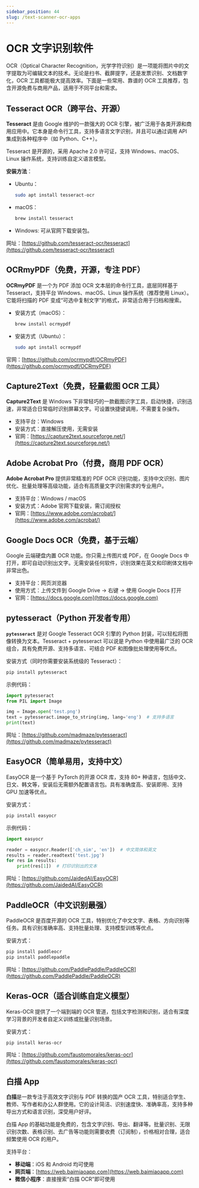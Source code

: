 ```yaml
---
sidebar_position: 44
slug: /text-scanner-ocr-apps
---
```


# OCR 文字识别软件

OCR（Optical Character Recognition，光学字符识别）是一项能将图片中的文字提取为可编辑文本的技术。无论是扫书、截屏提字，还是发票识别、文档数字化，OCR 工具都能极大提高效率。下面是一些常用、靠谱的 OCR 工具推荐，包含开源免费与商用产品，适用于不同平台和需求。



## Tesseract OCR（跨平台、开源）

**Tesseract** 是由 Google 维护的一款强大的 OCR 引擎，被广泛用于各类开源和商用应用中。它本身是命令行工具，支持多语言文字识别，并且可以通过调用 API 集成到各种程序中（如 Python、C++）。

Tesseract 是开源的，采用 Apache 2.0 许可证，支持 Windows、macOS、Linux 操作系统，支持训练自定义语言模型。

**安装方法**：

- Ubuntu：

  ```bash
  sudo apt install tesseract-ocr
  ```

- macOS：

  ```bash
  brew install tesseract
  ```

- Windows: 可从官网下载安装包。

网址：[https://github.com/tesseract-ocr/tesseract](https://github.com/tesseract-ocr/tesseract)



## OCRmyPDF（免费，开源，专注 PDF）

**OCRmyPDF** 是一个为 PDF 添加 OCR 文本层的命令行工具，底层同样基于 Tesseract，支持平台 Windows、macOS、Linux 操作系统（推荐使用 Linux）。它能将扫描的 PDF 变成“可选中复制文字”的格式，非常适合用于归档和搜索。

- 安装方式（macOS）：

  ```bash
  brew install ocrmypdf
  ```

- 安装方式（Ubuntu）：

  ```bash
  sudo apt install ocrmypdf
  ```


官网：[https://github.com/ocrmypdf/OCRmyPDF](https://github.com/ocrmypdf/OCRmyPDF)



## Capture2Text（免费，轻量截图 OCR 工具）

**Capture2Text** 是 Windows 下非常轻巧的一款截图识字工具，启动快捷，识别迅速，非常适合日常临时识别屏幕文字。可设置快捷键调用，不需要复杂操作。

- 支持平台：Windows
- 安装方式：直接解压使用，无需安装
- 官网：[https://capture2text.sourceforge.net/](https://capture2text.sourceforge.net/)



## Adobe Acrobat Pro（付费，商用 PDF OCR）

**Adobe Acrobat Pro** 提供非常精准的 PDF OCR 识别功能，支持中文识别、图片优化、批量处理等高级功能，适合有高质量文字识别需求的专业用户。

- 支持平台：Windows / macOS
- 安装方式：Adobe 官网下载安装，需订阅授权
- 官网：[https://www.adobe.com/acrobat/](https://www.adobe.com/acrobat/)



## Google Docs OCR（免费，基于云端）

Google 云端硬盘内置 OCR 功能。你只需上传图片或 PDF，在 Google Docs 中打开，即可自动识别出文字。无需安装任何软件，识别效果在英文和印刷体文档中非常出色。

- 支持平台：网页浏览器
- 使用方式：上传文件到 Google Drive → 右键 → 使用 Google Docs 打开
- 官网：[https://docs.google.com](https://docs.google.com)



## pytesseract（Python 开发者专用）

**`pytesseract`** 是对 Google Tesseract OCR 引擎的 Python 封装，可以轻松将图像转换为文本。Tesseract + pytesseract 可以说是 Python 中使用最广泛的 OCR 组合，具有免费开源、支持多语言、可结合 PDF 和图像批处理使用等优点。

安装方式（同时你需要安装系统级的 Tesseract）：

```bash
pip install pytesseract
```

示例代码：

```python
import pytesseract
from PIL import Image

img = Image.open('test.png')
text = pytesseract.image_to_string(img, lang='eng')  # 支持多语言
print(text)
```

网址：[https://github.com/madmaze/pytesseract](https://github.com/madmaze/pytesseract)



## **EasyOCR**（简单易用，支持中文）

EasyOCR 是一个基于 PyTorch 的开源 OCR 库，支持 80+ 种语言，包括中文、日文、韩文等，安装后无需额外配置语言包。具有准确度高、安装即用、支持 GPU 加速等优点。

安装方式：

```bash
pip install easyocr
```

示例代码：

```python
import easyocr

reader = easyocr.Reader(['ch_sim', 'en'])  # 中文简体和英文
results = reader.readtext('test.jpg')
for res in results:
    print(res[1])  # 打印识别出的文本
```

网址：[https://github.com/JaidedAI/EasyOCR](https://github.com/JaidedAI/EasyOCR)



## PaddleOCR（中文识别最强）

PaddleOCR 是百度开源的 OCR 工具，特别优化了中文文字、表格、方向识别等任务。具有识别准确率高、支持批量处理、支持模型训练等优点。

安装方式：

```bash
pip install paddleocr
pip install paddlepaddle
```

网址：[https://github.com/PaddlePaddle/PaddleOCR](https://github.com/PaddlePaddle/PaddleOCR)



## Keras-OCR（适合训练自定义模型）

Keras-OCR 提供了一个端到端的 OCR 管道，包括文字检测和识别，适合有深度学习背景的开发者自定义训练或批量识别场景。

安装方式：

```bash
pip install keras-ocr
```

网址：[https://github.com/faustomorales/keras-ocr](https://github.com/faustomorales/keras-ocr)



## 白描 App

**白描**是一款专注于高效文字识别与 PDF 转换的国产 OCR 工具，特别适合学生、教师、写作者和办公人群使用。它的设计简洁、识别速度快、准确率高，支持多种导出方式和语言识别，深受用户好评。

白描 App 的基础功能是免费的，包含文字识别、导出、翻译等。批量识别、无限识别次数、表格识别、去广告等功能则需要收费（订阅制），价格相对合理，适合频繁使用 OCR 的用户。

支持平台：

- **移动端**：iOS 和 Android 均可使用
- **网页端**：[https://web.baimiaoapp.com](https://web.baimiaoapp.com)
- **微信小程序**：直接搜索“白描 OCR”即可使用
